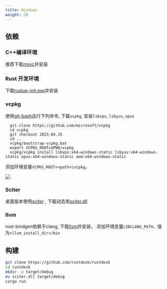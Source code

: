 ```yaml
---
title: Windows
weight: 20
---
```


## 依赖

### C++编译环境

推荐下载[msvc](https://visualstudio.microsoft.com/)并安装

### Rust 开发环境
下载[rustup-init.exe](https://static.rust-lang.org/rustup/dist/x86_64-pc-windows-msvc/rustup-init.exe)并安装

### vcpkg

使用[git-bash](https://git-scm.com/download/win)运行下列命令, 下载`vcpkg`, 安装`libvpx`, `libyuv`, `opus`

```shell
  git clone https://github.com/microsoft/vcpkg
  cd vcpkg
  git checkout 2023.04.15
  cd ..
  vcpkg/bootstrap-vcpkg.bat
  export VCPKG_ROOT=$PWD/vcpkg
  vcpkg/vcpkg install libvpx:x64-windows-static libyuv:x64-windows-static opus:x64-windows-static aom:x64-windows-static
```

添加环境变量`VCPKG_ROOT`=`<path>\vcpkg`。

![](/docs/en/dev/build/windows/images/env.png)

### Sciter

桌面版本使用[sciter](https://sciter.com/) , 下载动态库[sciter.dll](https://raw.githubusercontent.com/c-smile/sciter-sdk/master/bin.win/x64/sciter.dll)

### llvm

rust-bindgen依赖于clang, 下载[llvm](https://github.com/llvm/llvm-project/releases)并安装， 添加环境变量`LIBCLANG_PATH`，值为`<llvm_install_dir>/bin`



## 构建

```sh
git clone https://github.com/rustdesk/rustdesk
cd rustdesk
mkdir -p target/debug
mv sciter.dll target/debug
cargo run
```

